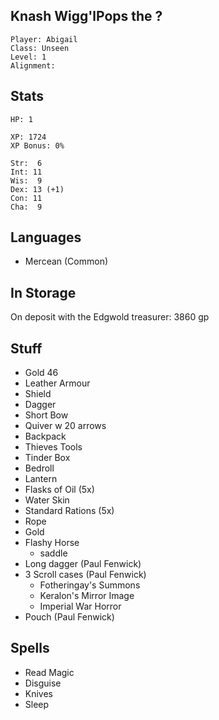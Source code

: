 
## Knash Wigg'lPops the ?

    Player: Abigail
    Class: Unseen
    Level: 1
    Alignment: 

## Stats

    HP: 1

    XP: 1724
    XP Bonus: 0%

    Str:  6
    Int: 11
    Wis:  9
    Dex: 13 (+1)
    Con: 11
    Cha:  9

## Languages

- Mercean (Common)

## In Storage

On deposit with the Edgwold treasurer: 3860 gp

## Stuff

* Gold 46
* Leather Armour
* Shield
* Dagger
* Short Bow
* Quiver w 20 arrows
* Backpack
* Thieves Tools
* Tinder Box
* Bedroll
* Lantern
* Flasks of Oil (5x)
* Water Skin
* Standard Rations (5x)
* Rope
* Gold
* Flashy Horse
  * saddle
* Long dagger (Paul Fenwick)
* 3 Scroll cases (Paul Fenwick)
  * Fotheringay's Summons
  * Keralon's Mirror Image
  * Imperial War Horror
* Pouch (Paul Fenwick)

## Spells

* Read Magic
* Disguise
* Knives
* Sleep

